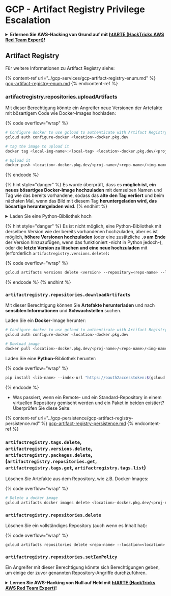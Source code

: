 # GCP - Artifact Registry Privilege Escalation

<details>

<summary><strong>Erlernen Sie AWS-Hacking von Grund auf mit</strong> <a href="https://training.hacktricks.xyz/courses/arte"><strong>htARTE (HackTricks AWS Red Team Expert)</strong></a><strong>!</strong></summary>

Andere Möglichkeiten, HackTricks zu unterstützen:

* Wenn Sie Ihr **Unternehmen in HackTricks beworben sehen möchten** oder **HackTricks im PDF-Format herunterladen möchten**, überprüfen Sie die [**ABONNEMENTPLÄNE**](https://github.com/sponsors/carlospolop)!
* Holen Sie sich das [**offizielle PEASS & HackTricks-Merchandise**](https://peass.creator-spring.com)
* Entdecken Sie [**The PEASS Family**](https://opensea.io/collection/the-peass-family), unsere Sammlung exklusiver [**NFTs**](https://opensea.io/collection/the-peass-family)
* **Treten Sie der** 💬 [**Discord-Gruppe**](https://discord.gg/hRep4RUj7f) oder der [**Telegram-Gruppe**](https://t.me/peass) bei oder **folgen** Sie uns auf **Twitter** 🐦 [**@hacktricks_live**](https://twitter.com/hacktricks_live)**.**
* **Teilen Sie Ihre Hacking-Tricks, indem Sie PRs an die** [**HackTricks**](https://github.com/carlospolop/hacktricks) und [**HackTricks Cloud**](https://github.com/carlospolop/hacktricks-cloud) GitHub-Repositories einreichen.

</details>

## Artifact Registry

Für weitere Informationen zu Artifact Registry siehe:

{% content-ref url="../gcp-services/gcp-artifact-registry-enum.md" %}
[gcp-artifact-registry-enum.md](../gcp-services/gcp-artifact-registry-enum.md)
{% endcontent-ref %}

### artifactregistry.repositories.uploadArtifacts

Mit dieser Berechtigung könnte ein Angreifer neue Versionen der Artefakte mit bösartigem Code wie Docker-Images hochladen:

{% code overflow="wrap" %}
```bash
# Configure docker to use gcloud to authenticate with Artifact Registry
gcloud auth configure-docker <location>-docker.pkg.dev

# tag the image to upload it
docker tag <local-img-name>:<local-tag> <location>-docker.pkg.dev/<proj-name>/<repo-name>/<img-name>:<tag>

# Upload it
docker push <location>-docker.pkg.dev/<proj-name>/<repo-name>/<img-name>:<tag>
```
{% endcode %}

{% hint style="danger" %}
Es wurde überprüft, dass es **möglich ist, ein neues bösartiges Docker-Image hochzuladen** mit demselben Namen und Tag wie das bereits vorhandene, sodass das **alte den Tag verliert** und beim nächsten Mal, wenn das Bild mit diesem Tag **heruntergeladen wird, das bösartige heruntergeladen wird**.
{% endhint %}

<details>

<summary>Laden Sie eine Python-Bibliothek hoch</summary>

**Beginnen Sie mit der Erstellung der hochzuladenden Bibliothek** (wenn Sie die neueste Version aus dem Repository herunterladen können, können Sie diesen Schritt überspringen):

1. **Richten Sie Ihre Projektstruktur ein**:

* Erstellen Sie ein neues Verzeichnis für Ihre Bibliothek, z. B. `hello_world_library`.
* Erstellen Sie innerhalb dieses Verzeichnisses ein weiteres Verzeichnis mit Ihrem Paketnamen, z. B. `hello_world`.
* Erstellen Sie im Verzeichnis Ihres Pakets eine `__init__.py`-Datei. Diese Datei kann leer sein oder Initialisierungen für Ihr Paket enthalten.

```bash
mkdir hello_world_library
cd hello_world_library
mkdir hello_world
touch hello_world/__init__.py
```
2. **Schreiben Sie Ihren Bibliothekscode**:

* Erstellen Sie im Verzeichnis `hello_world` eine neue Python-Datei für Ihr Modul, z. B. `greet.py`.
* Schreiben Sie Ihre "Hallo Welt!"-Funktion:

```python
# hello_world/greet.py
def say_hello():
return "Hallo Welt!"
```
3. **Erstellen Sie eine `setup.py`-Datei**:

* Im Stammverzeichnis Ihres `hello_world_library`-Verzeichnisses erstellen Sie eine `setup.py`-Datei.
* Diese Datei enthält Metadaten zu Ihrer Bibliothek und gibt Python an, wie sie installiert werden soll.

```python
# setup.py
from setuptools import setup, find_packages

setup(
name='hello_world',
version='0.1',
packages=find_packages(),
install_requires=[
# Alle Abhängigkeiten, die Ihre Bibliothek benötigt
],
)
```



**Jetzt laden wir die Bibliothek hoch:**

1. **Erstellen Sie Ihr Paket**:

* Führen Sie vom Stammverzeichnis Ihres `hello_world_library`-Verzeichnisses aus aus:

```sh
python3 setup.py sdist bdist_wheel
```
2. **Konfigurieren Sie die Authentifizierung für Twine** (verwendet zum Hochladen Ihres Pakets):

* Stellen Sie sicher, dass `twine` installiert ist (`pip install twine`).
* Verwenden Sie `gcloud`, um Anmeldeinformationen zu konfigurieren:

{% code overflow="wrap" %}
```sh
twine upload --username 'oauth2accesstoken' --password "$(gcloud auth print-access-token)" --repository-url https://<location>-python.pkg.dev/<project-id>/<repo-name>/ dist/*
```
{% endcode %}

<!---->

3. **Bereinigen Sie den Build**
```bash
rm -rf dist build hello_world.egg-info
```
</details>

{% hint style="danger" %}
Es ist nicht möglich, eine Python-Bibliothek mit derselben Version wie der bereits vorhandenen hochzuladen, aber es ist möglich, **höhere Versionen hochzuladen** (oder eine zusätzliche **`.0` am Ende** der Version hinzuzufügen, wenn das funktioniert -nicht in Python jedoch-), oder die **letzte Version zu löschen und eine neue hochzuladen** mit (erforderlich `artifactregistry.versions.delete)`**:**

{% code overflow="wrap" %}
```sh
gcloud artifacts versions delete <version> --repository=<repo-name> --location=<location> --package=<lib-name>
```
{% endcode %}
{% endhint %}

### `artifactregistry.repositories.downloadArtifacts`

Mit dieser Berechtigung können Sie **Artefakte herunterladen** und nach **sensiblen Informationen** und **Schwachstellen** suchen.

Laden Sie ein **Docker**-Image herunter:
```sh
# Configure docker to use gcloud to authenticate with Artifact Registry
gcloud auth configure-docker <location>-docker.pkg.dev

# Dowload image
docker pull <location>-docker.pkg.dev/<proj-name>/<repo-name>/<img-name>:<tag>
```
Laden Sie eine **Python**-Bibliothek herunter:

{% code overflow="wrap" %}
```bash
pip install <lib-name> --index-url "https://oauth2accesstoken:$(gcloud auth print-access-token)@<location>-python.pkg.dev/<project-id>/<repo-name>/simple/" --trusted-host <location>-python.pkg.dev --no-cache-dir
```
{% endcode %}

* Was passiert, wenn ein Remote- und ein Standard-Repository in einem virtuellen Repository gemischt werden und ein Paket in beiden existiert? Überprüfen Sie diese Seite:

{% content-ref url="../gcp-persistence/gcp-artifact-registry-persistence.md" %}
[gcp-artifact-registry-persistence.md](../gcp-persistence/gcp-artifact-registry-persistence.md)
{% endcontent-ref %}

### `artifactregistry.tags.delete`, `artifactregistry.versions.delete`, `artifactregistry.packages.delete`, (`artifactregistry.repositories.get`, `artifactregistry.tags.get`, `artifactregistry.tags.list`)

Löschen Sie Artefakte aus dem Repository, wie z.B. Docker-Images:

{% code overflow="wrap" %}
```bash
# Delete a docker image
gcloud artifacts docker images delete <location>-docker.pkg.dev/<proj-name>/<repo-name>/<img-name>:<tag>
```
### `artifactregistry.repositories.delete`

Löschen Sie ein vollständiges Repository (auch wenn es Inhalt hat):

{% code overflow="wrap" %}
```
gcloud artifacts repositories delete <repo-name> --location=<location>
```
### `artifactregistry.repositories.setIamPolicy`

Ein Angreifer mit dieser Berechtigung könnte sich Berechtigungen geben, um einige der zuvor genannten Repository-Angriffe durchzuführen.

<details>

<summary><strong>Lernen Sie AWS-Hacking von Null auf Held mit</strong> <a href="https://training.hacktricks.xyz/courses/arte"><strong>htARTE (HackTricks AWS Red Team Expert)</strong></a><strong>!</strong></summary>

Andere Möglichkeiten, HackTricks zu unterstützen:

* Wenn Sie Ihr **Unternehmen in HackTricks beworben sehen möchten** oder **HackTricks im PDF-Format herunterladen möchten**, überprüfen Sie die [**ABONNEMENTPLÄNE**](https://github.com/sponsors/carlospolop)!
* Holen Sie sich das [**offizielle PEASS & HackTricks-Merch**](https://peass.creator-spring.com)
* Entdecken Sie [**The PEASS Family**](https://opensea.io/collection/the-peass-family), unsere Sammlung exklusiver [**NFTs**](https://opensea.io/collection/the-peass-family)
* **Treten Sie der** 💬 [**Discord-Gruppe**](https://discord.gg/hRep4RUj7f) oder der [**Telegram-Gruppe**](https://t.me/peass) bei oder **folgen** Sie uns auf **Twitter** 🐦 [**@hacktricks_live**](https://twitter.com/hacktricks_live)**.**
* **Teilen Sie Ihre Hacking-Tricks, indem Sie PRs an die** [**HackTricks**](https://github.com/carlospolop/hacktricks) und [**HackTricks Cloud**](https://github.com/carlospolop/hacktricks-cloud) GitHub-Repositorys einreichen.

</details>
